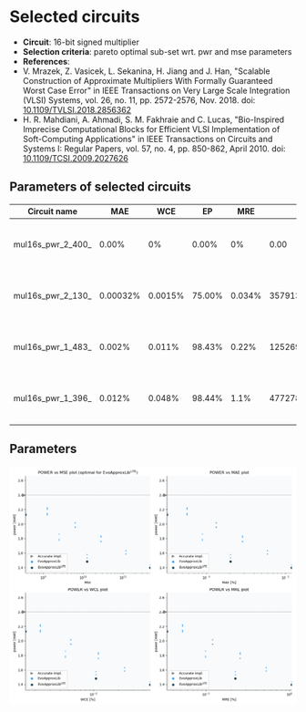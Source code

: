 
Selected circuits
===================
 - **Circuit**: 16-bit signed multiplier
 - **Selection criteria**: pareto optimal sub-set wrt. pwr and mse parameters
 - **References**: 
  - V. Mrazek, Z. Vasicek, L. Sekanina, H. Jiang and J. Han, "Scalable Construction of Approximate Multipliers With Formally Guaranteed Worst Case Error" in IEEE Transactions on Very Large Scale Integration (VLSI) Systems, vol. 26, no. 11, pp. 2572-2576, Nov. 2018. doi: [10.1109/TVLSI.2018.2856362](https://dx.doi.org/10.1109/TVLSI.2018.2856362)
  - H. R. Mahdiani, A. Ahmadi, S. M. Fakhraie and C. Lucas, "Bio-Inspired Imprecise Computational Blocks for Efficient VLSI Implementation of Soft-Computing Applications" in IEEE Transactions on Circuits and Systems I: Regular Papers, vol. 57, no. 4, pp. 850-862, April 2010. doi: [10.1109/TCSI.2009.2027626](https://dx.doi.org/10.1109/TCSI.2009.2027626)


Parameters of selected circuits
----------------------------

| Circuit name | MAE | WCE | EP | MRE | MSE | Download |
| --- |  --- | --- | --- | --- | --- | --- | 
| mul16s_pwr_2_400_ | 0.00% | 0% | 0.00% | 0% | 0.00 |  [[Verilog generic](mul16s_pwr_2_400__gen.v)] [[Verilog PDK45](mul16s_pwr_2_400__pdk45.v)]  [[C](mul16s_pwr_2_400_.c)] |
| mul16s_pwr_2_130_ | 0.00032% | 0.0015% | 75.00% | 0.034% | 357913943.71 |  [[Verilog generic](mul16s_pwr_2_130__gen.v)] [[Verilog PDK45](mul16s_pwr_2_130__pdk45.v)]  [[C](mul16s_pwr_2_130_.c)] |
| mul16s_pwr_1_483_ | 0.002% | 0.011% | 98.43% | 0.22% | 12526988053.58 |  [[Verilog generic](mul16s_pwr_1_483__gen.v)] [[Verilog PDK45](mul16s_pwr_1_483__pdk45.v)]  [[C](mul16s_pwr_1_483_.c)] |
| mul16s_pwr_1_396_ | 0.012% | 0.048% | 98.44% | 1.1% | 477278241370.50 |  [[Verilog generic](mul16s_pwr_1_396__gen.v)] [[Verilog PDK45](mul16s_pwr_1_396__pdk45.v)]  [[C](mul16s_pwr_1_396_.c)] |
    
Parameters
--------------
![Parameters figure](fig.png)
             